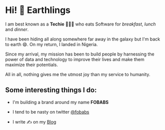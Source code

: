 # Hi! 👋 Earthlings

I am best known as a **Techie** 👨🏿‍💻 who eats Software for *breakfast*, *lunch* and *dinner*.

I have been hiding all along somewhere far away in the galaxy but I'm back to earth 😄. On my return, I landed in Nigeria.

Since my arrival, my mission has been to build people by harnessing the power of data and technology to improve their lives and make them maximize their potentials.

All in all, nothing gives me the utmost joy than my service to humanity.


## Some interesting things I do:

* I'm building a brand around my name **FOBABS**
  
* I tend to be nasty on twitter [@fobabs](https://twitter.com/fobabs)

* I write ✍️ on my [Blog](https://blog.fobabs.com)
